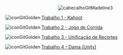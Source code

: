 <div align="center">
  
![cabecalhoGitMadeline3](https://github.com/user-attachments/assets/0c97b6d5-4e63-4d5e-97e6-ed90f92d6524)

</div>

![iconGitGolden](https://github.com/user-attachments/assets/d565c073-5f73-44e3-8668-5ea7e1971764) [Trabalho 1 - Kahoot](https://kahoot.it/)

![iconGitGolden](https://github.com/user-attachments/assets/d565c073-5f73-44e3-8668-5ea7e1971764) [Trabalho 2 - Jogo de Corrida](https://github.com/user-attachments/files/16996582/Trabalho.2.-.Jogo.de.Corrida.pdf)

![iconGitGolden](https://github.com/user-attachments/assets/d565c073-5f73-44e3-8668-5ea7e1971764) [Trabalho 3 - Unificação de Recortes](https://github.com/user-attachments/files/16588064/Trabalho.03.-.Inificacao.de.Recortes.pdf)

![iconGitGolden](https://github.com/user-attachments/assets/d565c073-5f73-44e3-8668-5ea7e1971764) [Trabalho 4 - Dama (Unity)](https://github.com/user-attachments/files/16588065/Trabalho.04.-.Dama.Unity.pdf)

